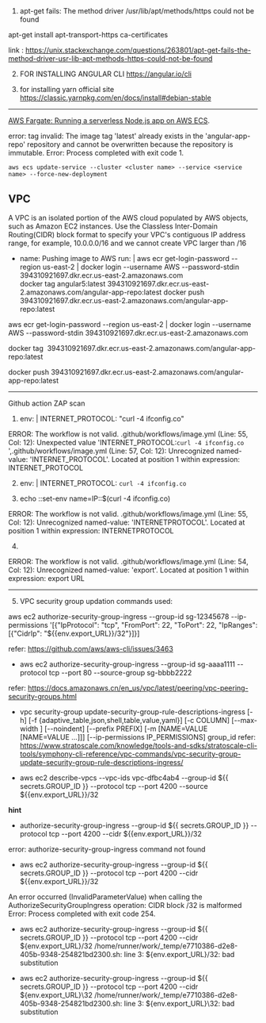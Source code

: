 ##  

1. apt-get fails: The method driver /usr/lib/apt/methods/https could not be found

apt-get install apt-transport-https ca-certificates

link : https://unix.stackexchange.com/questions/263801/apt-get-fails-the-method-driver-usr-lib-apt-methods-https-could-not-be-found

2. FOR INSTALLING ANGULAR CLI
https://angular.io/cli

3. for installing yarn official site
https://classic.yarnpkg.com/en/docs/install#debian-stable


____________________________________________________________________________________________________

[AWS Fargate: Running a serverless Node.js app on AWS ECS](https://levelup.gitconnected.com/aws-fargate-running-a-serverless-node-js-app-on-aws-ecs-c5d8dea0a85a).

error: tag invalid: The image tag 'latest' already exists in the 'angular-app-repo' repository and cannot be overwritten because the repository is immutable.
Error: Process completed with exit code 1.
```
aws ecs update-service --cluster <cluster name> --service <service name> --force-new-deployment
```
## VPC

A VPC is an isolated portion of the AWS cloud populated by AWS objects, such as Amazon EC2 instances. Use the Classless Inter-Domain Routing(CIDR) block format to specify your VPC's contiguous IP address range, for example, 10.0.0.0/16 and we cannot create VPC larger than /16

- name: Pushing image to AWS
      run: |
        aws ecr get-login-password --region us-east-2 | docker login --username AWS --password-stdin 394310921697.dkr.ecr.us-east-2.amazonaws.com     
        docker tag angular5:latest 394310921697.dkr.ecr.us-east-2.amazonaws.com/angular-app-repo:latest
        docker push 394310921697.dkr.ecr.us-east-2.amazonaws.com/angular-app-repo:latest

aws ecr get-login-password --region us-east-2 | docker login --username AWS --password-stdin 394310921697.dkr.ecr.us-east-2.amazonaws.com 

docker tag <image name:tag> 394310921697.dkr.ecr.us-east-2.amazonaws.com/angular-app-repo:latest

docker push 394310921697.dkr.ecr.us-east-2.amazonaws.com/angular-app-repo:latest


_________________________________________

Github action ZAP scan
1. env: |
     INTERNET_PROTOCOL: "curl -4 ifconfig.co"

ERROR: The workflow is not valid. .github/workflows/image.yml (Line: 55, Col: 12): Unexpected value 'INTERNET_PROTOCOL:`curl -4 ifconfig.co`
',.github/workflows/image.yml (Line: 57, Col: 12): Unrecognized named-value: 'INTERNET_PROTOCOL'. Located at position 1 within expression: INTERNET_PROTOCOL

2. env: |
     INTERNET_PROTOCOL: `curl -4 ifconfig.co`

3. echo ::set-env name=IP::$(curl -4 ifconfig.co)

ERROR: The workflow is not valid. .github/workflows/image.yml (Line: 55, Col: 12): Unrecognized named-value: 'INTERNETPROTOCOL'. Located at position 1 within expression: INTERNETPROTOCOL

4. 
ERROR: The workflow is not valid. .github/workflows/image.yml (Line: 54, Col: 12): Unrecognized named-value: 'export'. Located at position 1 within expression: export URL

________________

5. VPC security group updation commands used:

aws ec2 authorize-security-group-ingress --group-id sg-12345678 --ip-permissions '[{"IpProtocol": "tcp", "FromPort": 22, "ToPort": 22, "IpRanges": [{"CidrIp": "${{env.export_URL}}/32"}]}]

refer: https://github.com/aws/aws-cli/issues/3463

* aws ec2 authorize-security-group-ingress --group-id sg-aaaa1111 --protocol tcp --port 80 --source-group sg-bbbb2222

refer: https://docs.amazonaws.cn/en_us/vpc/latest/peering/vpc-peering-security-groups.html

* vpc security-group update-security-group-rule-descriptions-ingress [-h]
                                                                   [-f {adaptive_table,json,shell,table,value,yaml}]
                                                                   [-c COLUMN]
                                                                   [--max-width <integer>]
                                                                   [--noindent]
                                                                   [--prefix PREFIX]
                                                                   [-m [NAME=VALUE [NAME=VALUE ...]]]
                                                                   [--ip-permissions IP_PERMISSIONS]
                                                                   group_id
refer: https://www.stratoscale.com/knowledge/tools-and-sdks/stratoscale-cli-tools/symphony-cli-reference/vpc-commands/vpc-security-group-update-security-group-rule-descriptions-ingress/

* aws ec2 describe-vpcs --vpc-ids vpc-dfbc4ab4 --group-id ${{ secrets.GROUP_ID }} --protocol tcp --port 4200 --source ${{env.export_URL}}/32 

**hint**

* authorize-security-group-ingress --group-id ${{ secrets.GROUP_ID }} --protocol tcp --port 4200 --cidr ${{env.export_URL}}/32

error: authorize-security-group-ingress command not found

* aws ec2 authorize-security-group-ingress --group-id ${{ secrets.GROUP_ID }} --protocol tcp --port 4200 --cidr ${{env.export_URL}}/32

An error occurred (InvalidParameterValue) when calling the AuthorizeSecurityGroupIngress operation: CIDR block /32 is malformed
Error: Process completed with exit code 254.

* aws ec2 authorize-security-group-ingress --group-id ${{ secrets.GROUP_ID }} --protocol tcp --port 4200 --cidr ${env.export_URL}/32
/home/runner/work/_temp/e7710386-d2e8-405b-9348-254821bd2300.sh: line 3: ${env.export_URL}/32: bad substitution

* aws ec2 authorize-security-group-ingress --group-id ${{ secrets.GROUP_ID }} --protocol tcp --port 4200 --cidr ${env.export_URL}\32
/home/runner/work/_temp/e7710386-d2e8-405b-9348-254821bd2300.sh: line 3: ${env.export_URL}\32: bad substitution

